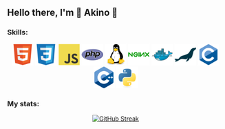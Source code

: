 <!-- introduction section -->
## Hello there, I'm 🧚 Akino 🧚
### Skills:
<div align=center>
  <!-- web -->
  <img src="https://github.com/devicons/devicon/blob/master/icons/html5/html5-original.svg" alt="HTML5" width=50px>
  <img src="https://github.com/devicons/devicon/blob/master/icons/css3/css3-original.svg" alt="CSS3" width=50px>
  <img src="https://github.com/devicons/devicon/blob/master/icons/javascript/javascript-original.svg" alt="javascript" width=50px>
  <img src="https://github.com/devicons/devicon/blob/master/icons/php/php-original.svg" alt="PHP" width=50px>

  <!-- infrastructure -->
  <img src="https://github.com/devicons/devicon/blob/master/icons/linux/linux-original.svg" alt="Linux" width=50px>
  <img src="https://github.com/devicons/devicon/blob/master/icons/nginx/nginx-original.svg" alt="nginx" width=50px>
  <img src="https://github.com/devicons/devicon/blob/master/icons/docker/docker-original.svg" alt="docker" width=50px>
  <img src="https://github.com/devicons/devicon/blob/master/icons/mariadb/mariadb-original.svg" alt="mariadb" width=50px>

  <!-- general use programming languages -->
  <img src="https://github.com/devicons/devicon/blob/master/icons/c/c-original.svg" alt="C" width=50px>
  <img src="https://github.com/devicons/devicon/blob/master/icons/cplusplus/cplusplus-original.svg" alt="C plus plus" width=50px>
  <img src="https://github.com/devicons/devicon/blob/master/icons/python/python-original.svg" alt="python" width=50px>
</div>

<!--Status Section-->
### My stats:
<div align=center>
  <a href="https://git.io/streak-stats">
    <img src="https://streak-stats.demolab.com/?user=scarletpixie&theme=ayu-mirage&border_radius=4.5&border=0a2c45&stroke=40a1e6" alt="GitHub Streak">
  </a>
</div>
